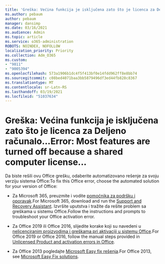 ```yaml
---
title: 'Greška: Većina funkcija je isključena zato što je licenca za Deljeno računalo...'
ms.author: pebaum
author: pebaum
manager: dansimp
ms.date: 03/16/2021
ms.audience: Admin
ms.topic: article
ms.service: o365-administration
ROBOTS: NOINDEX, NOFOLLOW
localization_priority: Priority
ms.collection: Adm_O365
ms.custom:
- "9811"
- "9005394"
ms.openlocfilehash: 573a1906b1dc4f5f413bf0e14fdd962ff8e8bb74
ms.sourcegitcommit: c08bed4071baa3bb5879496df3ed44fb828c8367
ms.translationtype: MT
ms.contentlocale: sr-Latn-RS
ms.lasthandoff: 03/19/2021
ms.locfileid: "51037634"
---
```

# <a name="error-most-features-are-turned-off-because-a-shared-computer-license"></a><span data-ttu-id="4b943-102">Greška: Većina funkcija je isključena zato što je licenca za Deljeno računalo...</span><span class="sxs-lookup"><span data-stu-id="4b943-102">Error: Most features are turned off because a shared computer license...</span></span>

<span data-ttu-id="4b943-103">Da biste rešili ovu Office grešku, odaberite automatizovano rešenje za svoju verziju sistema Office:</span><span class="sxs-lookup"><span data-stu-id="4b943-103">To fix this Office error, choose the automated solution for your version of Office:</span></span>

- <span data-ttu-id="4b943-104">Za Microsoft 365, preuzmite i vodite [pomoćnika za podršku i oporavak](https://aka.ms/SaRA-OfficeActivation-Chat).</span><span class="sxs-lookup"><span data-stu-id="4b943-104">For Microsoft 365, download and run the [Support and Recovery Assistant](https://aka.ms/SaRA-OfficeActivation-Chat).</span></span> <span data-ttu-id="4b943-105">Izvršite uputstva i tražite da rešite problem sa greškama u sistemu Office.</span><span class="sxs-lookup"><span data-stu-id="4b943-105">Follow the instructions and prompts to troubleshoot your Office activation error.</span></span>

- <span data-ttu-id="4b943-106">Za Office 2019 ili Office 2016, slijedite korake koji su navedeni u [nelicenciranim proizvodima i greškama pri aktivaciji u sistemu Office](https://support.microsoft.com/office/0d23d3c0-c19c-4b2f-9845-5344fedc4380#bkmk_fixyourself).</span><span class="sxs-lookup"><span data-stu-id="4b943-106">For Office 2019 or Office 2016, follow the manual steps provided in [Unlicensed Product and activation errors in Office](https://support.microsoft.com/office/0d23d3c0-c19c-4b2f-9845-5344fedc4380#bkmk_fixyourself).</span></span>

- <span data-ttu-id="4b943-107">Za Office 2013 pogledajte [Microsoft Easy fix rešenja](https://support.microsoft.com/topic/microsoft-easy-fix-solutions-have-been-discontinued-b0f4b5f9-3b5a-bd9e-d75d-d45e2f12e16c).</span><span class="sxs-lookup"><span data-stu-id="4b943-107">For Office 2013, see [Microsoft Easy Fix solutions](https://support.microsoft.com/topic/microsoft-easy-fix-solutions-have-been-discontinued-b0f4b5f9-3b5a-bd9e-d75d-d45e2f12e16c).</span></span>